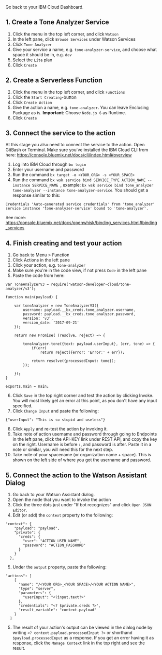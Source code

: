 Go back to your IBM Cloud Dashboard.

## 1. Create a Tone Analyzer Service
1. Click the menu in the top left corner, and click `Watson`
2. In the left pane, click `Browse Services` under Watson Services
3. Click `Tone Analyzer`
4. Give your service a name, e.g. `tone-analyzer-service`, and choose what space it should be in, e.g. `dev`
5. Select the `Lite` plan
6. Click `Create`


## 2. Create a Serverless Function
2. Click the menu in the top left corner, and click `Functions`
3. Click the `Start Creating`-button
4. Click `Create Action`
5. Give the action a name, e.g. `tone-analyzer`. You can leave Enclosing Package as is. **Important**: Choose `Node.js 6` as Runtime.
6. Click `Create`


## 3. Connect the service to the action
At this stage you also need to connect the service to the action. Open GitBash or Terminal. Make sure you've installed the IBM Cloud CLI from here: https://console.bluemix.net/docs/cli/index.html#overview

1. Log into IBM Cloud through `bx login`
2. Enter your username and password
3. Run the command `bx target -o <YOUR_ORG> -s <YOUR_SPACE>`
4. Run the command `bx wsk service bind SERVICE_TYPE ACTION_NAME --instance SERVICE_NAME `, example: `bx wsk service bind tone_analyzer tone-analyzer --instance tone-analyzer-service`. You should get a response similar to this:
```
Credentials 'Auto-generated service credentials' from 'tone_analyzer' service instance 'tone-analyzer-service' bound to 'tone-analyzer'.
```
See more: https://console.bluemix.net/docs/openwhisk/binding_services.html#binding_services 

## 4. Finish creating and test your action
1. Go back to Menu > Function
2. Click Actions in the left pane
3. Click your action, e.g. `tone-analyzer`
4. Make sure you're in the code view, if not press `Code` in the left pane
5. Paste the code from here: 
```
var ToneAnalyzerV3 = require('watson-developer-cloud/tone-analyzer/v3');

function main(payload) {

    var toneAnalyzer = new ToneAnalyzerV3({
        username: payload.__bx_creds.tone_analyzer.username,
        password: payload.__bx_creds.tone_analyzer.password,
        version: 'v3',
        version_date: '2017-09-21'
    });
    
    return new Promise( (resolve, reject) => {

        toneAnalyzer.tone({text: payload.userInput}, (err, tone) => {
            if(err) 
                return reject({error: 'Error:' + err});
                
            return resolve({processedInput: tone});
        });

    });
}

exports.main = main;
```
6. Click `Save` in the top right corner and test the action by clicking Invoke. You will most likely get an error at this point, as you don't have any input specified.
7. Click `Change Input` and paste the following: 
```
{"userInput": "This is so stupid and useless"}
```
8. Click `Apply` and re-test the action by invoking it.
9. Take note of action username and password through going to Endpoints in the left pane, click the API-KEY link under REST API, and copy the key on the right. Username is before `:`, and password is after. Paste it in a note or similar, you will need this for the next step.
10. Take note of your spacename (or organization name + space). This is shown on the left side of where you got the username and password.

## 5. Connect the action to the Watson Assistant Dialog
1. Go back to your Watson Assistant dialog.  
2. Open the node that you want to invoke the action
3. Click the three dots just under "If bot recognizes" and click `Open JSON Editor`.
4. Edit (or add) the `context` property to the following:
```
"context": {
    "payload": "payload",
    "private": {
      "creds": {
        "user": "ACTION_USER_NAME",
        "password": "ACTION_PASSWORD"
      }
    }
  },
``` 
5. Under the `output` property, paste the following:
```
"actions": [
    {
      "name": "/<YOUR ORG>_<YOUR SPACE>/<YOUR ACTION NAME>",
      "type": "server",
      "parameters": {
        "userInput": "<?input.text?>"
      },
      "credentials": "<? $private.creds ?>",
      "result_variable": "context.payload"
    }
  ]
```
5. The result of your action's output can be viewed in the dialog node by writing `<? context.payload.processedInput ?>` or shorthand `$payload.processedInput` as a response. If you get an error having it as response, click the `Manage Context` link in the top right and see the result.